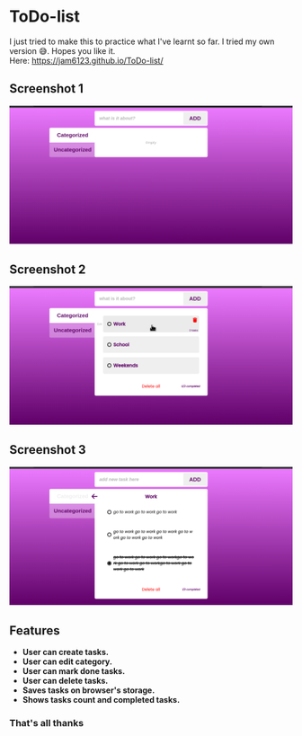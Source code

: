 # ToDo-list
I just tried to make this to practice what I've learnt so far. I tried my own version 😅. Hopes you like it. <br/>
Here: https://jam6123.github.io/ToDo-list/
## Screenshot 1
![to do list app](/screenshots/Screenshot1.png)

## Screenshot 2
![](/screenshots/Screenshot2.png)

## Screenshot 3
![](/screenshots/Screenshot3.png)

## Features
 - **User can create tasks.**
 - **User can edit category.** 
 - **User can mark done tasks.**
 - **User can delete tasks.** <br/>
 - **Saves tasks on browser's storage.** 
 - **Shows tasks count and completed tasks.**
### That's all thanks
